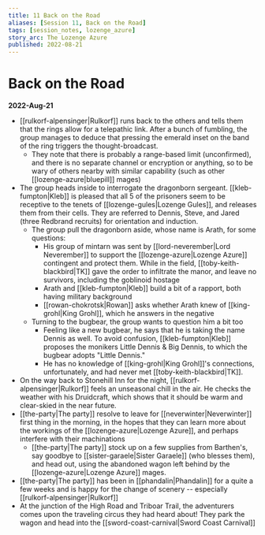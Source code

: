 ```yaml
---
title: 11 Back on the Road
aliases: [Session 11, Back on the Road]
tags: [session_notes, lozenge_azure]
story_arc: The Lozenge Azure
published: 2022-08-21
---
```

# Back on the Road

**2022-Aug-21**

- [[rulkorf-alpensinger|Rulkorf]] runs back to the others and tells them that the rings allow for a telepathic link. After a bunch of fumbling, the group manages to deduce that pressing the emerald inset on the band of the ring triggers the thought-broadcast.
  - They note that there is probably a range-based limit (unconfirmed), and there is no separate channel or encryption or anything, so to be wary of others nearby with similar capability (such as other [[lozenge-azure|bluepill]] mages)
- The group heads inside to interrogate the dragonborn sergeant. [[kleb-fumpton|Kleb]] is pleased that all 5 of the prisoners seem to be receptive to the tenets of [[lozenge-gules|Lozenge Gules]], and releases them from their cells. They are referred to Dennis, Steve, and Jared (three Redbrand recruits) for orientation and induction.
  - The group pull the dragonborn aside, whose name is Arath, for some questions:
    - His group of mintarn was sent by [[lord-neverember|Lord Neverember]] to support the [[lozenge-azure|Lozenge Azure]] contingent and protect them. While in the field, [[toby-keith-blackbird|TK]] gave the order to infiltrate the manor, and leave no survivors, including the goblinoid hostage
    - Arath and [[kleb-fumpton|Kleb]] build a bit of a rapport, both having military background
    - [[rowan-chokrotsk|Rowan]] asks whether Arath knew of [[king-grohl|King Grohl]], which he answers in the negative
  - Turning to the bugbear, the group wants to question him a bit too
    - Feeling like a new bugbear, he says that he is taking the name Dennis as well. To avoid confusion, [[kleb-fumpton|Kleb]] proposes the monikers Little Dennis & Big Dennis, to which the bugbear adopts "Little Dennis."
    - He has no knowledge of [[king-grohl|King Grohl]]'s connections, unfortunately, and had never met [[toby-keith-blackbird|TK]].
- On the way back to Stonehill Inn for the night, [[rulkorf-alpensinger|Rulkorf]] feels an unseasonal chill in the air. He checks the weather with his Druidcraft, which shows that it should be warm and clear-skied in the near future.
- [[the-party|The party]] resolve to leave for [[neverwinter|Neverwinter]] first thing in the morning, in the hopes that they can learn more about the workings of the [[lozenge-azure|Lozenge Azure]], and perhaps interfere with their machinations
  - [[the-party|The party]] stock up on a few supplies from Barthen's, say goodbye to [[sister-garaele|Sister Garaele]] (who blesses them), and head out, using the abandoned wagon left behind by the [[lozenge-azure|Lozenge Azure]] mages.
- [[the-party|The party]] has been in [[phandalin|Phandalin]] for a quite a few weeks and is happy for the change of scenery -- especially [[rulkorf-alpensinger|Rulkorf]]
- At the junction of the High Road and Triboar Trail, the adventurers comes upon the traveling circus they had heard about! They park the wagon and head into the [[sword-coast-carnival|Sword Coast Carnival]]
